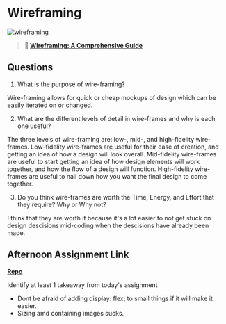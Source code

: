 # Wireframing

![wireframing](https://bcw.blob.core.windows.net/public/img/courses/2293087935019893)

> **📖 [Wireframing: A Comprehensive Guide](https://codeworksacademy.com/fs-student-guide/resources/wk1/06-Wireframing)**

## Questions

1. What is the purpose of wire-framing?

Wire-framing allows for quick or cheap mockups of design which can be easily iterated on or changed.

2. What are the different levels of detail in wire-frames and why is each one useful?

The three levels of wire-framing are: low-, mid-, and high-fidelity wire-frames. Low-fidelity wire-frames are useful for their ease of creation, and getting an idea of how a design will look overall. Mid-fidelity wire-frames are useful to start getting an idea of how design elements will work together, and how the flow of a design will function. High-fidelity wire-frames are useful to nail down how you want the final design to come together.

3. Do you think wire-frames are worth the Time, Energy, and Effort that they require? Why or Why not?

I think that they are worth it because it's a lot easier to not get stuck on design descisions mid-coding when the descisions have already been made.

## Afternoon Assignment Link

**[Repo](https://github.com/Annikyet/march24-siteclone)**

Identify at least 1 takeaway from today's assignment

* Dont be afraid of adding display: flex; to small things if it will make it easier.
* Sizing amd containing images sucks.